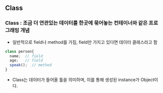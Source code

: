 ## Class
### Class : 조금 더 연관있는 데이터를 한곳에 묶어놓는 컨테이너와 같은 프로그래밍 개념
* 일반적으로 field나 method를 가짐, field만 가지고 있다면 데이터 클래스라고 함

```javascript
class person{
  name;  // field
  age;   // field
  speak();  // method
}
```

* Class는 데이터가 들어올 틀을 의미하며, 이를 통해 생성된 instance가 Object이다.


